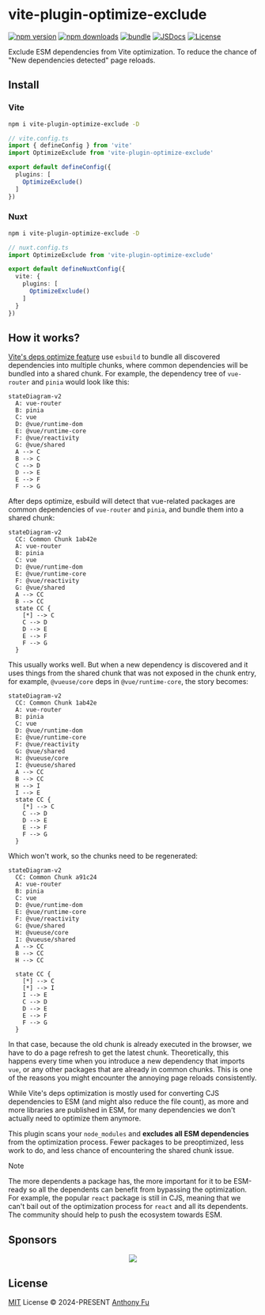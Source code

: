# vite-plugin-optimize-exclude

[![npm version][npm-version-src]][npm-version-href]
[![npm downloads][npm-downloads-src]][npm-downloads-href]
[![bundle][bundle-src]][bundle-href]
[![JSDocs][jsdocs-src]][jsdocs-href]
[![License][license-src]][license-href]

Exclude ESM dependencies from Vite optimization. To reduce the chance of "New dependencies detected" page reloads.

## Install

### Vite

```bash
npm i vite-plugin-optimize-exclude -D
```

```ts
// vite.config.ts
import { defineConfig } from 'vite'
import OptimizeExclude from 'vite-plugin-optimize-exclude'

export default defineConfig({
  plugins: [
    OptimizeExclude()
  ]
})
```

### Nuxt

```bash
npm i vite-plugin-optimize-exclude -D
```

```ts
// nuxt.config.ts
import OptimizeExclude from 'vite-plugin-optimize-exclude'

export default defineNuxtConfig({
  vite: {
    plugins: [
      OptimizeExclude()
    ]
  }
})
```

## How it works?

[Vite's deps optimize feature](https://vitejs.dev/guide/dep-pre-bundling.html) use `esbuild` to bundle all discovered dependencies into multiple chunks, where common dependencies will be bundled into a shared chunk. For example, the dependency tree of `vue-router` and `pinia` would look like this:

```mermaid
stateDiagram-v2
  A: vue-router
  B: pinia
  C: vue
  D: @vue/runtime-dom
  E: @vue/runtime-core
  F: @vue/reactivity
  G: @vue/shared
  A --> C
  B --> C
  C --> D
  D --> E
  E --> F
  F --> G
```

After deps optimize, esbuild will detect that vue-related packages are common dependencies of `vue-router` and `pinia`, and bundle them into a shared chunk:

```mermaid
stateDiagram-v2
  CC: Common Chunk 1ab42e
  A: vue-router
  B: pinia
  C: vue
  D: @vue/runtime-dom
  E: @vue/runtime-core
  F: @vue/reactivity
  G: @vue/shared
  A --> CC
  B --> CC
  state CC {
    [*] --> C
    C --> D
    D --> E
    E --> F
    F --> G
  }
```

This usually works well. But when a new dependency is discovered and it uses things from the shared chunk that was not exposed in the chunk entry, for example, `@vueuse/core` deps in `@vue/runtime-core`, the story becomes:

```mermaid
stateDiagram-v2
  CC: Common Chunk 1ab42e
  A: vue-router
  B: pinia
  C: vue
  D: @vue/runtime-dom
  E: @vue/runtime-core
  F: @vue/reactivity
  G: @vue/shared
  H: @vueuse/core
  I: @vueuse/shared
  A --> CC
  B --> CC
  H --> I
  I --> E
  state CC {
    [*] --> C
    C --> D
    D --> E
    E --> F
    F --> G
  }
```

Which won't work, so the chunks need to be regenerated:

```mermaid
stateDiagram-v2
  CC: Common Chunk a91c24
  A: vue-router
  B: pinia
  C: vue
  D: @vue/runtime-dom
  E: @vue/runtime-core
  F: @vue/reactivity
  G: @vue/shared
  H: @vueuse/core
  I: @vueuse/shared
  A --> CC
  B --> CC
  H --> CC

  state CC {
    [*] --> C
    [*] --> I
    I --> E
    C --> D
    D --> E
    E --> F
    F --> G
  }
```

In that case, because the old chunk is already executed in the browser, we have to do a page refresh to get the latest chunk. Theoretically, this happens every time when you introduce a new dependency that imports `vue`, or any other packages that are already in common chunks. This is one of the reasons you might encounter the annoying page reloads consistently.

While Vite's deps optimization is mostly used for converting CJS dependencies to ESM (and might also reduce the file count), as more and more libraries are published in ESM, for many dependencies we don't actually need to optimize them anymore.

This plugin scans your `node_modules` and **excludes all ESM dependencies** from the optimization process. Fewer packages to be preoptimized, less work to do, and less chance of encountering the shared chunk issue.

> [!NOTE]
> The more dependents a package has, the more important for it to be ESM-ready so all the dependents can benefit from bypassing the optimization. For example, the popular `react` package is still in CJS, meaning that we can't bail out of the optimization process for `react` and all its dependents. The community should help to push the ecosystem towards ESM.

## Sponsors

<p align="center">
  <a href="https://cdn.jsdelivr.net/gh/antfu/static/sponsors.svg">
    <img src='https://cdn.jsdelivr.net/gh/antfu/static/sponsors.svg'/>
  </a>
</p>

## License

[MIT](./LICENSE) License © 2024-PRESENT [Anthony Fu](https://github.com/antfu)

<!-- Badges -->

[npm-version-src]: https://img.shields.io/npm/v/vite-plugin-optimize-exclude?style=flat&colorA=080f12&colorB=1fa669
[npm-version-href]: https://npmjs.com/package/vite-plugin-optimize-exclude
[npm-downloads-src]: https://img.shields.io/npm/dm/vite-plugin-optimize-exclude?style=flat&colorA=080f12&colorB=1fa669
[npm-downloads-href]: https://npmjs.com/package/vite-plugin-optimize-exclude
[bundle-src]: https://img.shields.io/bundlephobia/minzip/vite-plugin-optimize-exclude?style=flat&colorA=080f12&colorB=1fa669&label=minzip
[bundle-href]: https://bundlephobia.com/result?p=vite-plugin-optimize-exclude
[license-src]: https://img.shields.io/github/license/antfu/vite-plugin-optimize-exclude.svg?style=flat&colorA=080f12&colorB=1fa669
[license-href]: https://github.com/antfu/vite-plugin-optimize-exclude/blob/main/LICENSE
[jsdocs-src]: https://img.shields.io/badge/jsdocs-reference-080f12?style=flat&colorA=080f12&colorB=1fa669
[jsdocs-href]: https://www.jsdocs.io/package/vite-plugin-optimize-exclude
